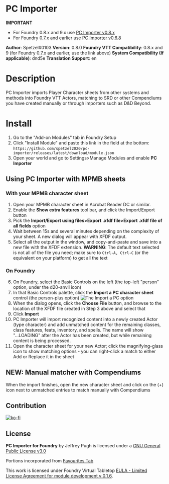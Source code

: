 # PC Importer

**IMPORTANT** 
* For Foundry 0.8.x and 9.x use [PC Importer v0.8.x](https://github.com/spetzel2020/pc-importer/releases/latest/download/module.json)
* For Foundry 0.7.x and earlier use [PC Importer v0.6.8](https://raw.githubusercontent.com/spetzel2020/pc-importer/v0.6.8/module.json)

**Author**: Spetzel#0103
**Version**: 0.8.0
**Foundry VTT Compatibility**: 0.8.x and 9 (for Foundry 0.7.x and earlier, use the link above)
**System Compatibility (If applicable)**: dnd5e
**Translation Support**: en


# Description
PC Importer imports Player Character sheets from other systems and methods into Foundry VTT Actors, matching to SRD or other Compendiums you have created manually or through importers such as D&D Beyond.

# Install
1. Go to the "Add-on Modules" tab in Foundry Setup
2. Click "Install Module" and paste this link in the field at the bottom: `https://github.com/spetzel2020/pc-importer/releases/latest/download/module.json`
3. Open your world and go to Settings>Manage Modules and enable **PC Importer**

## Using PC Importer with MPMB sheets
### With your MPMB character sheet
1. Open your MPMB character sheet in Acrobat Reader DC or similar.
2. Enable the **Show extra features** tool bar, and click the Import/Export button
3. Pick the **Import/Export using files>Export .xfdf file>Export .xfdf file of all fields** option
4. Wait between 15s and several minutes depending on the complexity of your sheet. A new dialog will appear with XFDF output.
5. Select all the output in the window, and copy-and-paste and save into a new file with the XFDF extension. **WARNING**: The default text selected is not all of the file you need; make sure to `Ctrl-A, Ctrl-C` (or the equivalent on your platform) to get all the text
### On Foundry
6. On Foundry, select the Basic Controls on the left (the top-left "person" option, under the d20-anvil icon)
7. In that Basic Controls palette, click the **Import a PC character sheet** control (the person-plus option)
![The Import a PC option](https://github.com/spetzel2020/pc-importer/blob/master/img/import-pc-control.PNG?raw=true)
8. When the dialog opens, click the **Choose File** button, and browse to the location of the XFDF file created in Step 3 above and select that
9. Click **Import**
10. PC Importer will import recognized content into a newly created Actor (type character) and add unmatched content for the remaining classes, class features, feats, inventory, and spells. The name will show "...LOADING" after the Actor has been created, but while remaining content is being processed.
11. Open the character sheet for your new Actor; click the magnifying-glass icon to show matching options - you can right-click a match to either Add or Replace it in the sheet

## NEW: Manual matcher with Compendiums
When the import finishes, open the new character sheet and click on the (+) icon next to unmatched entries to match manually with Compendiums

## Contribution
[![ko-fi](https://www.ko-fi.com/img/githubbutton_sm.svg)](https://ko-fi.com/T6T82XFQD)

## License
**PC Importer for Foundry** by Jeffrey Pugh is licensed under a [GNU General Public License v3.0](https://github.com/spetzel2020/pc-importer/edit/master/LICENSE.md)

Portions incorporated from [Favourites Tab](https://github.com/syl3r86/favtab/blob/master/README.md)

This work is licensed under Foundry Virtual Tabletop [EULA - Limited License Agreement for module development v 0.1.6](http://foundryvtt.com/pages/license.html).
